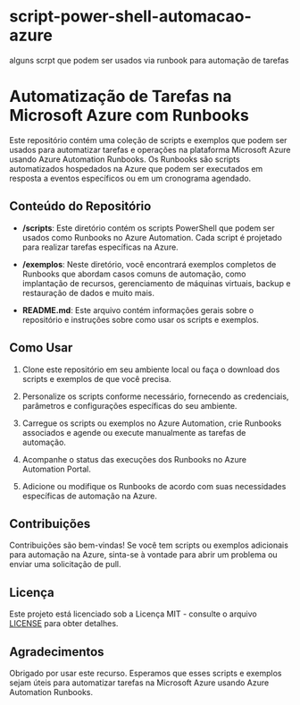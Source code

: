 # script-power-shell-automacao-azure
alguns scrpt que podem ser usados via runbook para automação de tarefas
# Automatização de Tarefas na Microsoft Azure com Runbooks

Este repositório contém uma coleção de scripts e exemplos que podem ser usados para automatizar tarefas e operações na plataforma Microsoft Azure usando Azure Automation Runbooks. Os Runbooks são scripts automatizados hospedados na Azure que podem ser executados em resposta a eventos específicos ou em um cronograma agendado.

## Conteúdo do Repositório

- **/scripts**: Este diretório contém os scripts PowerShell que podem ser usados como Runbooks no Azure Automation. Cada script é projetado para realizar tarefas específicas na Azure.

- **/exemplos**: Neste diretório, você encontrará exemplos completos de Runbooks que abordam casos comuns de automação, como implantação de recursos, gerenciamento de máquinas virtuais, backup e restauração de dados e muito mais.

- **README.md**: Este arquivo contém informações gerais sobre o repositório e instruções sobre como usar os scripts e exemplos.

## Como Usar

1. Clone este repositório em seu ambiente local ou faça o download dos scripts e exemplos de que você precisa.

2. Personalize os scripts conforme necessário, fornecendo as credenciais, parâmetros e configurações específicas do seu ambiente.

3. Carregue os scripts ou exemplos no Azure Automation, crie Runbooks associados e agende ou execute manualmente as tarefas de automação.

4. Acompanhe o status das execuções dos Runbooks no Azure Automation Portal.

5. Adicione ou modifique os Runbooks de acordo com suas necessidades específicas de automação na Azure.

## Contribuições

Contribuições são bem-vindas! Se você tem scripts ou exemplos adicionais para automação na Azure, sinta-se à vontade para abrir um problema ou enviar uma solicitação de pull.

## Licença

Este projeto está licenciado sob a Licença MIT - consulte o arquivo [LICENSE](LICENSE) para obter detalhes.

## Agradecimentos

Obrigado por usar este recurso. Esperamos que esses scripts e exemplos sejam úteis para automatizar tarefas na Microsoft Azure usando Azure Automation Runbooks.

